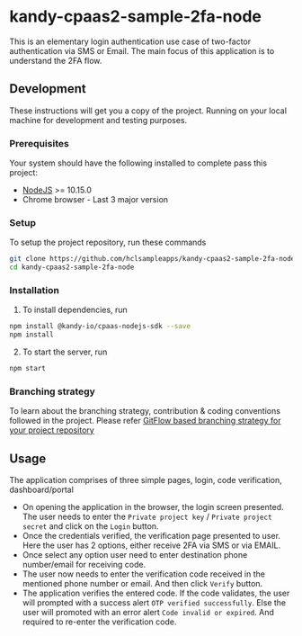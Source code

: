 # kandy-cpaas2-sample-2fa-node

This is an elementary login authentication use case of two-factor authentication via SMS or Email. The main focus of this application is to understand the 2FA flow.

## Development
These instructions will get you a copy of the project. Running on your local machine for development and testing purposes.

### Prerequisites
Your system should have the following installed to complete pass this project:
- [NodeJS](https://nodejs.org/en/) >= 10.15.0
- Chrome browser - Last 3 major version

### Setup
To setup the project repository, run these commands
```bash
git clone https://github.com/hclsampleapps/kandy-cpaas2-sample-2fa-node.git
cd kandy-cpaas2-sample-2fa-node
```

### Installation
1. To install dependencies, run
```bash
npm install @kandy-io/cpaas-nodejs-sdk --save
npm install
```
2. To start the server, run
```bash
npm start
```

### Branching strategy
To learn about the branching strategy, contribution & coding conventions followed in the project. Please refer [GitFlow based branching strategy for your project repository](https://gist.github.com/ribbon-abku/10d3fc1cff5c35a2df401196678e258a)

## Usage
The application comprises of three simple pages, login, code verification, dashboard/portal
- On opening the application in the browser, the login screen presented. The user needs to enter the `Private project key` / `Private project secret` and click on the `Login` button.
- Once the credentials verified, the verification page presented to user. Here the user has 2 options, either receive 2FA via SMS or via EMAIL. 
- Once select any option user need to enter destination phone number/email for receiving code.
- The user now needs to enter the verification code received in the mentioned phone number or email. And then click `Verify` button.
- The application verifies the entered code. If the code validates, the user will prompted with a success alert `OTP verified successfully`. Else the user will promoted with an error alert `Code invalid or expired`. And required to re-enter the verification code.
